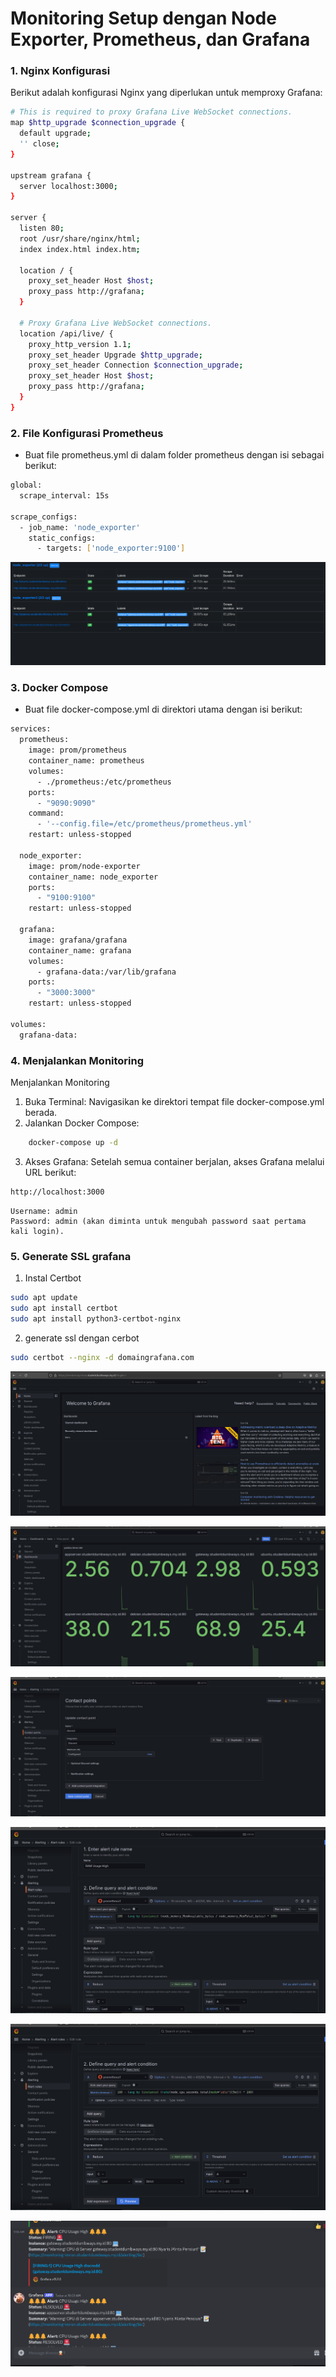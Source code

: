 # Monitoring Setup dengan Node Exporter, Prometheus, dan Grafana

### 1. Nginx Konfigurasi
Berikut adalah konfigurasi Nginx yang diperlukan untuk memproxy Grafana:

```bash
# This is required to proxy Grafana Live WebSocket connections.
map $http_upgrade $connection_upgrade {
  default upgrade;
  '' close;
}

upstream grafana {
  server localhost:3000;
}

server {
  listen 80;
  root /usr/share/nginx/html;
  index index.html index.htm;

  location / {
    proxy_set_header Host $host;
    proxy_pass http://grafana;
  }

  # Proxy Grafana Live WebSocket connections.
  location /api/live/ {
    proxy_http_version 1.1;
    proxy_set_header Upgrade $http_upgrade;
    proxy_set_header Connection $connection_upgrade;
    proxy_set_header Host $host;
    proxy_pass http://grafana;
  }
}
```
### 2. File Konfigurasi Prometheus
- Buat file prometheus.yml di dalam folder prometheus dengan isi sebagai berikut:

```bash
global:
  scrape_interval: 15s

scrape_configs:
  - job_name: 'node_exporter'
    static_configs:
      - targets: ['node_exporter:9100']
```
![tampilan-web](images/2.png) <br>

### 3. Docker Compose

- Buat file docker-compose.yml di direktori utama dengan isi berikut:
```bash
services:
  prometheus:
    image: prom/prometheus
    container_name: prometheus
    volumes:
      - ./prometheus:/etc/prometheus
    ports:
      - "9090:9090"
    command:
      - '--config.file=/etc/prometheus/prometheus.yml'
    restart: unless-stopped

  node_exporter:
    image: prom/node-exporter
    container_name: node_exporter
    ports:
      - "9100:9100"
    restart: unless-stopped

  grafana:
    image: grafana/grafana
    container_name: grafana
    volumes:
      - grafana-data:/var/lib/grafana
    ports:
      - "3000:3000"
    restart: unless-stopped

volumes:
  grafana-data:
```

### 4. Menjalankan Monitoring
Menjalankan Monitoring

1.  Buka Terminal: Navigasikan ke direktori tempat file docker-compose.yml berada.
2. Jalankan Docker Compose:

```bash
    docker-compose up -d
```
3. Akses Grafana: Setelah semua container berjalan, akses Grafana melalui URL berikut:
```bash
http://localhost:3000
```
    Username: admin
    Password: admin (akan diminta untuk mengubah password saat pertama kali login).

### 5. Generate SSL grafana
1. Instal Certbot
```bash
sudo apt update
sudo apt install certbot
sudo apt install python3-certbot-nginx
```
2. generate ssl dengan cerbot
```bash
sudo certbot --nginx -d domaingrafana.com
```

![tampilan-web](images/1.png) <br>

![tampilan-web](images/3.png) <br>

![tampilan-web](images/4.png) <br>

![tampilan-web](images/5.png) <br>

![tampilan-web](images/6.png) <br>

![tampilan-web](images/7.png) <br>